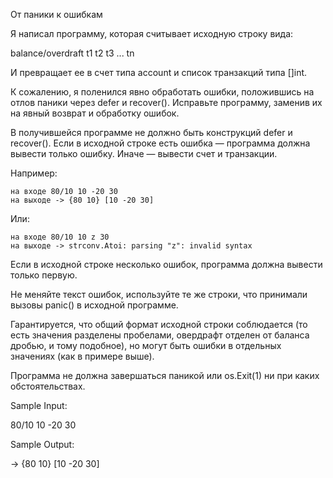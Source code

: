 От паники к ошибкам

Я написал программу, которая считывает исходную строку вида:

balance/overdraft t1 t2 t3 ... tn

И превращает ее в счет типа account и список транзакций типа []int.

К сожалению, я поленился явно обработать ошибки, положившись на отлов паники через defer и recover(). Исправьте программу, заменив их на явный возврат и обработку ошибок.

В получившейся программе не должно быть конструкций defer и recover(). Если в исходной строке есть ошибка — программа должна вывести только ошибку. Иначе — вывести счет и транзакции.

Например:

    на входе 80/10 10 -20 30
    на выходе -> {80 10} [10 -20 30]

Или:

    на входе 80/10 10 z 30
    на выходе -> strconv.Atoi: parsing "z": invalid syntax

Если в исходной строке несколько ошибок, программа должна вывести только первую.

Не меняйте текст ошибок, используйте те же строки, что принимали вызовы panic() в исходной программе.

Гарантируется, что общий формат исходной строки соблюдается (то есть значения разделены пробелами, овердрафт отделен от баланса дробью, и тому подобное), но могут быть ошибки в отдельных значениях (как в примере выше).

Программа не должна завершаться паникой или os.Exit(1) ни при каких обстоятельствах.

Sample Input:

80/10 10 -20 30

Sample Output:

-> {80 10} [10 -20 30]

